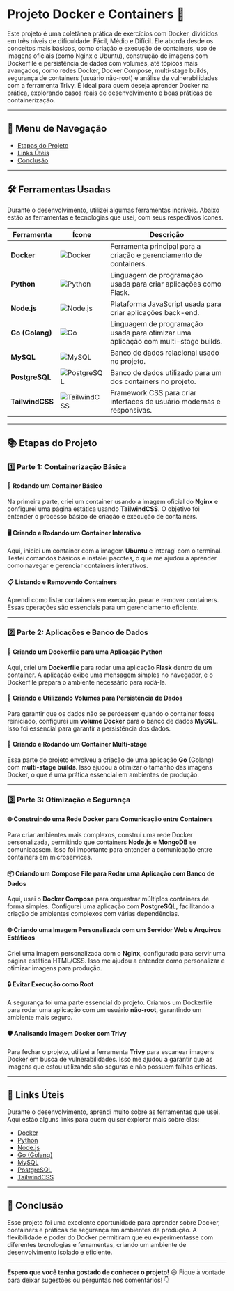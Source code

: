 # Projeto Docker e Containers 🚀

Este projeto é uma coletânea prática de exercícios com Docker, divididos em três níveis de dificuldade: Fácil, Médio e Difícil. Ele aborda desde os conceitos mais básicos, como criação e execução de containers, uso de imagens oficiais (como Nginx e Ubuntu), construção de imagens com Dockerfile e persistência de dados com volumes, até tópicos mais avançados, como redes Docker, Docker Compose, multi-stage builds, segurança de containers (usuário não-root) e análise de vulnerabilidades com a ferramenta Trivy. É ideal para quem deseja aprender Docker na prática, explorando casos reais de desenvolvimento e boas práticas de containerização.

---

## 🧭 Menu de Navegação
- [Etapas do Projeto](#-etapas-do-projeto)
- [Links Úteis](#-links-úteis)
- [Conclusão](#-conclusão)

---

## 🛠️ Ferramentas Usadas

Durante o desenvolvimento, utilizei algumas ferramentas incríveis. Abaixo estão as ferramentas e tecnologias que usei, com seus respectivos ícones.

| Ferramenta   | Ícone                   | Descrição |
|--------------|-------------------------|-----------|
| **Docker**   | ![Docker](https://img.icons8.com/?size=100&id=kUIdznZvxAud&format=png&color=000000) | Ferramenta principal para a criação e gerenciamento de containers. |
| **Python**   | ![Python](https://img.icons8.com/?size=100&id=12584&format=png&color=000000) | Linguagem de programação usada para criar aplicações como Flask. |
| **Node.js**  | ![Node.js](https://img.icons8.com/?size=100&id=FQlr_bFSqEdG&format=png&color=000000) | Plataforma JavaScript usada para criar aplicações back-end. |
| **Go (Golang)** | ![Go](https://img.icons8.com/?size=100&id=10710&format=png&color=000000) | Linguagem de programação usada para otimizar uma aplicação com multi-stage builds. |
| **MySQL**    | ![MySQL](https://img.icons8.com/?size=100&id=11572&format=png&color=000000) | Banco de dados relacional usado no projeto. |
| **PostgreSQL** | ![PostgreSQL](https://img.icons8.com/?size=100&id=25010&format=png&color=000000) | Banco de dados utilizado para um dos containers no projeto. |
| **TailwindCSS** | ![TailwindCSS](https://img.icons8.com/?size=100&id=qOFWMoaAQIdR&format=png&color=000000) | Framework CSS para criar interfaces de usuário modernas e responsivas. |

---

## 📚 Etapas do Projeto

### 1️⃣ Parte 1: Containerização Básica

#### 🚀 Rodando um Container Básico
Na primeira parte, criei um container usando a imagem oficial do **Nginx** e configurei uma página estática usando **TailwindCSS**. O objetivo foi entender o processo básico de criação e execução de containers.

#### 🖥️ Criando e Rodando um Container Interativo
Aqui, iniciei um container com a imagem **Ubuntu** e interagi com o terminal. Testei comandos básicos e instalei pacotes, o que me ajudou a aprender como navegar e gerenciar containers interativos.

#### 📋 Listando e Removendo Containers
Aprendi como listar containers em execução, parar e remover containers. Essas operações são essenciais para um gerenciamento eficiente.

---

### 2️⃣ Parte 2: Aplicações e Banco de Dados

#### 🐍 Criando um Dockerfile para uma Aplicação Python
Aqui, criei um **Dockerfile** para rodar uma aplicação **Flask** dentro de um container. A aplicação exibe uma mensagem simples no navegador, e o Dockerfile prepara o ambiente necessário para rodá-la.

#### 💾 Criando e Utilizando Volumes para Persistência de Dados
Para garantir que os dados não se perdessem quando o container fosse reiniciado, configurei um **volume Docker** para o banco de dados **MySQL**. Isso foi essencial para garantir a persistência dos dados.

#### 🚀 Criando e Rodando um Container Multi-stage
Essa parte do projeto envolveu a criação de uma aplicação **Go** (Golang) com **multi-stage builds**. Isso ajudou a otimizar o tamanho das imagens Docker, o que é uma prática essencial em ambientes de produção.

---

### 3️⃣ Parte 3: Otimização e Segurança

#### 🌐 Construindo uma Rede Docker para Comunicação entre Containers
Para criar ambientes mais complexos, construí uma rede Docker personalizada, permitindo que containers **Node.js** e **MongoDB** se comunicassem. Isso foi importante para entender a comunicação entre containers em microservices.

#### 📦 Criando um Compose File para Rodar uma Aplicação com Banco de Dados
Aqui, usei o **Docker Compose** para orquestrar múltiplos containers de forma simples. Configurei uma aplicação com **PostgreSQL**, facilitando a criação de ambientes complexos com várias dependências.

#### 🌐 Criando uma Imagem Personalizada com um Servidor Web e Arquivos Estáticos
Criei uma imagem personalizada com o **Nginx**, configurado para servir uma página estática HTML/CSS. Isso me ajudou a entender como personalizar e otimizar imagens para produção.

#### 🔒 Evitar Execução como Root
A segurança foi uma parte essencial do projeto. Criamos um Dockerfile para rodar uma aplicação com um usuário **não-root**, garantindo um ambiente mais seguro.

#### 🛡️ Analisando Imagem Docker com Trivy
Para fechar o projeto, utilizei a ferramenta **Trivy** para escanear imagens Docker em busca de vulnerabilidades. Isso me ajudou a garantir que as imagens que estou utilizando são seguras e não possuem falhas críticas.

---

## 🔗 Links Úteis

Durante o desenvolvimento, aprendi muito sobre as ferramentas que usei. Aqui estão alguns links para quem quiser explorar mais sobre elas:

- [Docker](https://www.docker.com/)
- [Python](https://www.python.org/)
- [Node.js](https://nodejs.org/en/)
- [Go (Golang)](https://golang.org/)
- [MySQL](https://www.mysql.com/)
- [PostgreSQL](https://www.postgresql.org/)
- [TailwindCSS](https://tailwindcss.com/)

---

## 💬 Conclusão

Esse projeto foi uma excelente oportunidade para aprender sobre Docker, containers e práticas de segurança em ambientes de produção. A flexibilidade e poder do Docker permitiram que eu experimentasse com diferentes tecnologias e ferramentas, criando um ambiente de desenvolvimento isolado e eficiente.

---

**Espero que você tenha gostado de conhecer o projeto!** 😄 Fique à vontade para deixar sugestões ou perguntas nos comentários! 👇
